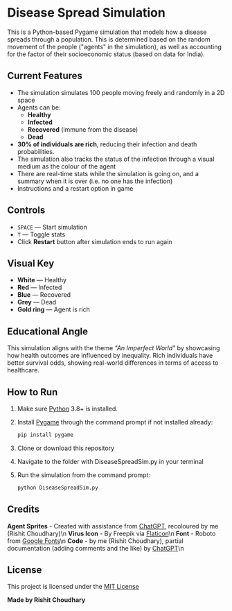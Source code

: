 # Disease Spread Simulation

This is a Python-based Pygame simulation that models how a disease spreads through a population. This is determined based on the random movement of the people ("agents" in the simulation), as well as accounting for the factor of their socioeconomic status (based on data for India).

## Current Features

- The simulation simulates 100 people moving freely and randomly in a 2D space
- Agents can be:
  - **Healthy**
  - **Infected**
  - **Recovered** (immune from the disease)
  - **Dead**
- **30% of individuals are rich**, reducing their infection and death probabilities.
- The simulation also tracks the status of the infection through a visual medium as the colour of the agent
- There are real-time stats while the simulation is going on, and a summary when it is over (i.e. no one has the infection)
- Instructions and a restart option in game

## Controls

- `SPACE` — Start simulation
- `T` — Toggle stats
- Click **Restart** button after simulation ends to run again

## Visual Key

- **White** — Healthy  
- **Red** — Infected  
- **Blue** — Recovered  
- **Grey** — Dead  
- **Gold ring** — Agent is rich  

## Educational Angle

This simulation aligns with the theme _"An Imperfect World"_ by showcasing how health outcomes are influenced by inequality. Rich individuals have better survival odds, showing real-world differences in terms of access to healthcare.

## How to Run

1. Make sure [Python](python.org) 3.8+ is installed.
2. Install [Pygame](pygame.org) through the command prompt if not installed already:
   
   ```bash
   pip install pygame
   ```
3. Clone or download this repository
4. Navigate to the folder with DiseaseSpreadSim.py in your terminal
5. Run the simulation from the command prompt:
   
   ```bash
   python DiseaseSpreadSim.py
   ```

## Credits

**Agent Sprites** - Created with assistance from [ChatGPT](chat.openai.com), recoloured by me (Rishit Choudhary)\n
**Virus Icon** - By Freepik via [Flaticon](flaticon.com)\n
**Font** - Roboto from [Google Fonts](fonts.google.com)\n
**Code** - by me (Rishit Choudhary), partial documentation (adding comments and the like) by [ChatGPT](chat.openai.com)\n

## License

This project is licensed under the [MIT License](LICENSE)


**Made by Rishit Choudhary**
